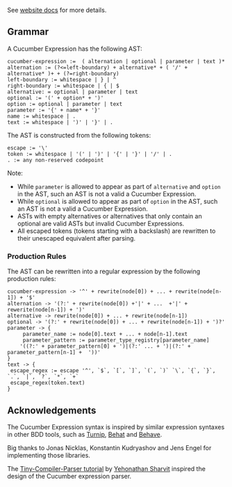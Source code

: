 See [website docs](https://cucumber.io/docs/cucumber/cucumber-expressions/) 
for more details.

## Grammar ##

A Cucumber Expression has the following AST:

```ebnf
cucumber-expression :=  ( alternation | optional | parameter | text )*
alternation := (?<=left-boundary) + alternative* + ( '/' + alternative* )+ + (?=right-boundary)
left-boundary := whitespace | } | ^
right-boundary := whitespace | { | $
alternative: = optional | parameter | text 
optional := '(' + option* + ')'
option := optional | parameter | text
parameter := '{' + name* + '}'
name := whitespace | .
text := whitespace | ')' | '}' | .
```

The AST is constructed from the following tokens:
```ebnf
escape := '\'
token := whitespace | '(' | ')' | '{' | '}' | '/' | .
. := any non-reserved codepoint
```

Note:
 * While `parameter` is allowed to appear as part of `alternative` and 
  `option` in the AST, such an AST is not a valid a Cucumber Expression.
 * While `optional` is allowed to appear as part of `option` in the AST,
   such an AST is not a valid a Cucumber Expression.
 * ASTs with empty alternatives or alternatives that only
   contain an optional are valid ASTs but invalid Cucumber Expressions.
 * All escaped tokens (tokens starting with a backslash) are rewritten to their
   unescaped equivalent after parsing.

### Production Rules

The AST can be rewritten into a regular expression by the following production
rules:

```ebnf
cucumber-expression -> '^' + rewrite(node[0]) + ... + rewrite(node[n-1]) + '$'
alternation -> '(?:' + rewrite(node[0]) +'|' + ...  +'|' + rewerite(node[n-1]) + ')'
alternative -> rewrite(node[0]) + ... + rewrite(node[n-1])
optional -> '(?:' + rewrite(node[0]) + ... + rewrite(node[n-1]) + ')?'
parameter -> {
     parameter_name := node[0].text + ... + node[n-1].text
     parameter_pattern := parameter_type_registry[parameter_name] 
    '((?:' + parameter_pattern[0] + ')|(?:' ... + ')|(?:' + parameter_pattern[n-1] +  '))'
} 
text -> {
 escape_regex := escape '^', `$`, `[`, `]`, `(`, `)` `\`, `{`, `}`,  `.`, `|`, `?`, `*`, `+`
 escape_regex(token.text)
}
```

## Acknowledgements

The Cucumber Expression syntax is inspired by similar expression syntaxes in
other BDD tools, such as [Turnip](https://github.com/jnicklas/turnip), 
[Behat](https://github.com/Behat/Behat) and 
[Behave](https://github.com/behave/behave).

Big thanks to Jonas Nicklas, Konstantin Kudryashov and Jens Engel for
implementing those libraries.

The [Tiny-Compiler-Parser tutorial](https://blog.klipse.tech/javascript/2017/02/08/tiny-compiler-parser.html)
by [Yehonathan Sharvit](https://github.com/viebel) inspired the design of the
Cucumber expression parser. 
